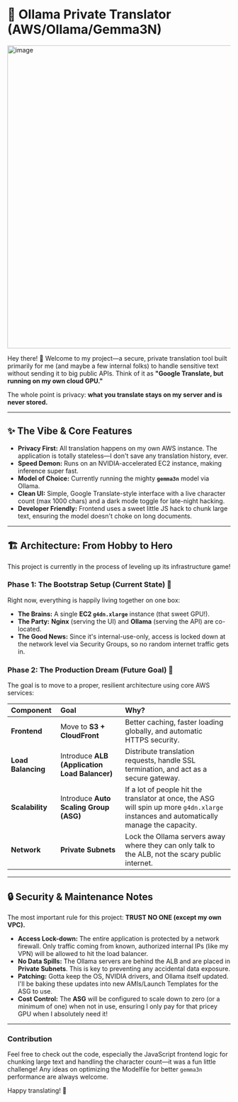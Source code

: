 # 🔮 Ollama Private Translator (AWS/Ollama/Gemma3N)
<img width="1074" height="684" alt="image" src="https://github.com/user-attachments/assets/6e808f86-3249-4c81-bfc8-0aad609b4c60" />

Hey there! 👋 Welcome to my project—a secure, private translation tool built primarily for me (and maybe a few internal folks) to handle sensitive text without sending it to big public APIs. Think of it as **"Google Translate, but running on my own cloud GPU."**

The whole point is privacy: **what you translate stays on my server and is never stored.**

---

## ✨ The Vibe & Core Features

* **Privacy First:** All translation happens on my own AWS instance. The application is totally stateless—I don't save any translation history, ever.
* **Speed Demon:** Runs on an NVIDIA-accelerated EC2 instance, making inference super fast.
* **Model of Choice:** Currently running the mighty **`gemma3n`** model via Ollama.
* **Clean UI:** Simple, Google Translate-style interface with a live character count (max 1000 chars) and a dark mode toggle for late-night hacking.
* **Developer Friendly:** Frontend uses a sweet little JS hack to chunk large text, ensuring the model doesn't choke on long documents.

---

## 🏗️ Architecture: From Hobby to Hero

This project is currently in the process of leveling up its infrastructure game!

### Phase 1: The Bootstrap Setup (Current State) 🚀

Right now, everything is happily living together on one box:

* **The Brains:** A single **EC2 `g4dn.xlarge`** instance (that sweet GPU!).
* **The Party:** **Nginx** (serving the UI) and **Ollama** (serving the API) are co-located.
* **The Good News:** Since it's internal-use-only, access is locked down at the network level via Security Groups, so no random internet traffic gets in.

### Phase 2: The Production Dream (Future Goal) 🌟

The goal is to move to a proper, resilient architecture using core AWS services:

| Component | Goal | Why? |
| :--- | :--- | :--- |
| **Frontend** | Move to **S3 + CloudFront** | Better caching, faster loading globally, and automatic HTTPS security. |
| **Load Balancing** | Introduce **ALB (Application Load Balancer)** | Distribute translation requests, handle SSL termination, and act as a secure gateway. |
| **Scalability** | Introduce **Auto Scaling Group (ASG)** | If a lot of people hit the translator at once, the ASG will spin up more `g4dn.xlarge` instances and automatically manage the capacity. |
| **Network** | **Private Subnets** | Lock the Ollama servers away where they can only talk to the ALB, not the scary public internet. |

---

## 🔒 Security & Maintenance Notes

The most important rule for this project: **TRUST NO ONE (except my own VPC).**

* **Access Lock-down:** The entire application is protected by a network firewall. Only traffic coming from known, authorized internal IPs (like my VPN) will be allowed to hit the load balancer.
* **No Data Spills:** The Ollama servers are behind the ALB and are placed in **Private Subnets**. This is key to preventing any accidental data exposure.
* **Patching:** Gotta keep the OS, NVIDIA drivers, and Ollama itself updated. I'll be baking these updates into new AMIs/Launch Templates for the ASG to use.
* **Cost Control:** The **ASG** will be configured to scale down to zero (or a minimum of one) when not in use, ensuring I only pay for that pricey GPU when I absolutely need it!

---

### Contribution

Feel free to check out the code, especially the JavaScript frontend logic for chunking large text and handling the character count—it was a fun little challenge! Any ideas on optimizing the Modelfile for better `gemma3n` performance are always welcome.

Happy translating! 🚀
